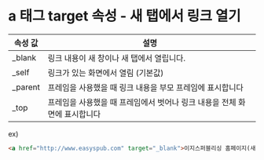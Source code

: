 # a 태그 target 속성 - 새 탭에서 링크 열기

|속성 값|설명  |
|--|--|
| _blank |링크 내용이 새 창이나 새 탭에서 열립니다.  |
| _self | 링크가 있는 화면에서 열림 (기본값) |
| _parent | 프레임을 사용했을 때 링크 내용을 부모 프레임에 표시합니다 |
| _top | 프레임을 사용했을 때 프레임에서 벗어나 링크 내용을 전체 화면에 표시합니다 |


ex)
```html
<a href="http://www.easyspub.com" target="_blank">이지스퍼블리싱 홈페이지(새 창 또는 새 탭)</a>
```
